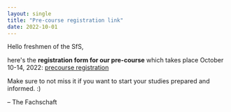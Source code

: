 ```yaml
---
layout: single
title: "Pre-course registration link"
date: 2022-10-01
---
```


Hello freshmen of the SfS,

here's the **registration form for our pre-course** which takes place October 10-14, 2022: [precourse registration](https://docs.google.com/forms/d/e/1FAIpQLScy_nDiZuYkdFwN0htvozhcP4xeU3mEZs7CVOWp2P29UmJ1DQ/viewform?usp=sf_link)

Make sure to not miss it if you want to start your studies prepared and informed. :)

– The Fachschaft
